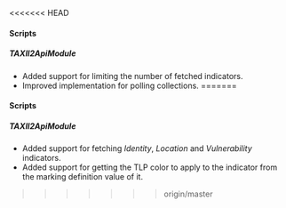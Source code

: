 <<<<<<< HEAD
#### Scripts
##### TAXII2ApiModule
- Added support for limiting the number of fetched indicators.
- Improved implementation for polling collections.
=======

#### Scripts
##### TAXII2ApiModule
- Added support for fetching *Identity*, *Location* and *Vulnerability* indicators.
- Added support for getting the TLP color to apply to the indicator from the marking definition value of it.
>>>>>>> origin/master
